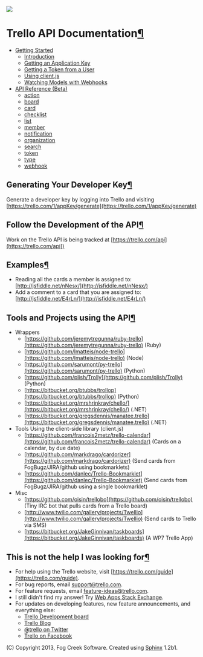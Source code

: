 [![](https://d2isj6rbqore70.cloudfront.net/trellogo-docs.png)](README.md#)

# Trello API Documentation[¶](README.md#trello-api-documentation)

  * [Getting Started](gettingstarted/index.html.md)
    * [Introduction](gettingstarted/index.html.md#introduction)
    * [Getting an Application Key](gettingstarted/index.html.md#getting-an-application-key)
    * [Getting a Token from a User](gettingstarted/index.html.md#getting-a-token-from-a-user)
    * [Using client.js](gettingstarted/index.html.md#using-client-js)
    * [Watching Models with Webhooks](gettingstarted/index.html.md#watching-models-with-webhooks)
  * [API Reference (Beta)](api/index.html.md)
    * [action](api/action/index.html.md)
    * [board](api/board/index.html.md)
    * [card](api/card/index.html.md)
    * [checklist](api/checklist/index.html.md)
    * [list](api/list/index.html.md)
    * [member](api/member/index.html.md)
    * [notification](api/notification/index.html.md)
    * [organization](api/organization/index.html.md)
    * [search](api/search/index.html.md)
    * [token](api/token/index.html.md)
    * [type](api/type/index.html.md)
    * [webhook](api/webhook/index.html.md)

## Generating Your Developer Key[¶](README.md#generating-your-developer-key)

Generate a developer key by logging into Trello and visiting [https://trello.com/1/appKey/generate](https://trello.com/1/appKey/generate)

## Follow the Development of the API[¶](README.md#follow-the-development-of-the-api)

Work on the Trello API is being tracked at [https://trello.com/api](https://trello.com/api])

## Examples[¶](README.md#examples)

  * Reading all the cards a member is assigned to: [http://jsfiddle.net/nNesx/](http://jsfiddle.net/nNesx/)
  * Add a comment to a card that you are assigned to: [http://jsfiddle.net/E4rLn/](http://jsfiddle.net/E4rLn/)

## Tools and Projects using the API[¶](README.md#tools-and-projects-using-the-api)

  * Wrappers
    * [https://github.com/jeremytregunna/ruby-trello](https://github.com/jeremytregunna/ruby-trello) (Ruby)
    * [https://github.com/lmatteis/node-trello](https://github.com/lmatteis/node-trello) (Node)
    * [https://github.com/sarumont/py-trello](https://github.com/sarumont/py-trello) (Python)
    * [https://github.com/plish/Trolly](https://github.com/plish/Trolly) (Python)
    * [https://bitbucket.org/btubbs/trollop](https://bitbucket.org/btubbs/trollop) (Python)
    * [https://bitbucket.org/mrshrinkray/chello/](https://bitbucket.org/mrshrinkray/chello/) (.NET)
    * [https://bitbucket.org/gregsdennis/manatee.trello](https://bitbucket.org/gregsdennis/manatee.trello) (.NET)
  * Tools Using the client-side library (client.js)
    * [https://github.com/francois2metz/trello-calendar](https://github.com/francois2metz/trello-calendar) (Cards on a calendar, by due date)
    * [https://github.com/markdrago/cardorizer](https://github.com/markdrago/cardorizer) (Send cards from FogBugz/JIRA/github using bookmarklets)
    * [https://github.com/danlec/Trello-Bookmarklet](https://github.com/danlec/Trello-Bookmarklet) (Send cards from FogBugz/JIRA/github using a single bookmarklet)
  * Misc
    * [https://github.com/oisin/trellobo](https://github.com/oisin/trellobo) (Tiny IRC bot that pulls cards from a Trello board)
    * [http://www.twilio.com/gallery/projects/Twellio](http://www.twilio.com/gallery/projects/Twellio) (Send cards to Trello via SMS)
    * [https://bitbucket.org/JakeGinnivan/taskboards](https://bitbucket.org/JakeGinnivan/taskboards) (A WP7 Trello App)

## This is not the help I was looking for[¶](README.md#this-is-not-the-help-i-was-looking-for)

* For help using the Trello website, visit [https://trello.com/guide](https://trello.com/guide).
* For bug reports, email [support@trello.com](mailto:support%40trello.com).
* For feature requests, email [feature-ideas@trello.com](mailto:feature-ideas%40trello.com).
* I still didn't find my answer! Try [Web Apps Stack Exchange](http://webapps.stackexchange.com).
* For updates on developing features, new feature announcements, and everything else:
  * [Trello Development board](http://trello.com/board/trello-development/4d5ea62fd76aa1136000000c)
  * [Trello Blog](http://blog.trello.com)
  * [@trello on Twitter](https://twitter.com/trello)
  * [Trello on Facebook](https://facebook.com/trelloapp)

(C) Copyright 2013, Fog Creek Software. Created using
[Sphinx](http://sphinx.pocoo.org/) 1.2b1.
